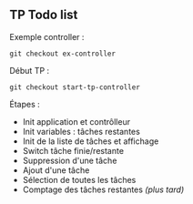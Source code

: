 ## TP Todo list

Exemple controller :

    git checkout ex-controller

Début TP :

    git checkout start-tp-controller

Étapes :

* Init application et contrôlleur
* Init variables : tâches restantes
* Init de la liste de tâches et affichage
* Switch tâche finie/restante
* Suppression d'une tâche
* Ajout d'une tâche
* Sélection de toutes les tâches
* Comptage des tâches restantes *(plus tard)*
